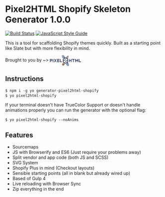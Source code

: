 # Pixel2HTML Shopify Skeleton Generator 1.0.0

[![Build Status](https://travis-ci.org/Pixel2HTML/pixel2html-generator.svg?branch=master)](https://travis-ci.org/Pixel2HTML/pixel2html-generator)
[![JavaScript Style Guide](https://img.shields.io/badge/code_style-standard-brightgreen.svg)](https://standardjs.com)

This is a tool for scaffolding Shopify themes quickly. Built as a starting point like Slate but with more flexibility in mind.

Brought to you by ~>
<a href='https://pixel2html.com/' target='_blank'><img src='pixel2html-logo.png' width='100px' style='vertical-align: middle' /></a>


## Instructions
```
$ npm i -g yo generator-pixel2html-shopify
$ yo pixel2html-shopify
```

If your terminal doesn't have TrueColor Support or doesn't handle animations properly you can run the generator with the optional flag:

```
$ yo pixel2html-shopify --noAnims

```

## Features

- Sourcemaps
- JS with Browserify and ES6 (Just require your problems away)
- Split vendor and app code (both JS and SCSS)
- SVG System
- Shopify Plus in mind (Checkout layouts)
- Sensible starting points (all in blank but already wired up)
- Based of Gulp 4
- Live reloading with Browser Sync
- Zip everything in the end
